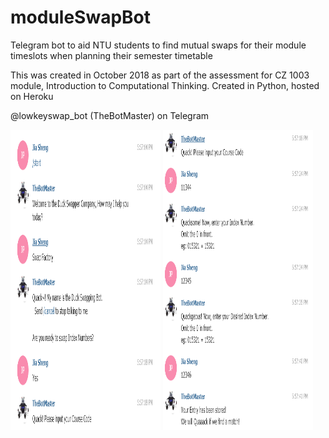 # moduleSwapBot
Telegram bot to aid NTU students to find mutual swaps for their module timeslots when planning their semester timetable

This was created in October 2018 as part of the assessment for CZ 1003 module, Introduction to Computational Thinking.
Created in Python, hosted on Heroku  

@lowkeyswap_bot (TheBotMaster) on Telegram  

<kbd><img src="https://github.com/jsheng1996/moduleSwapBot/blob/master/ModuleSwapBotSS/1.PNG" width="240" height="480"></kbd>
<kbd><img src="https://github.com/jsheng1996/moduleSwapBot/blob/master/ModuleSwapBotSS/2.PNG" width="240" height="480"></kbd>
